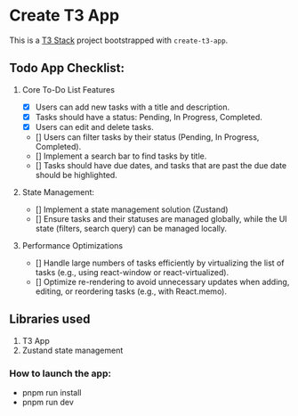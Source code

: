 # Create T3 App

This is a [T3 Stack](https://create.t3.gg/) project bootstrapped with `create-t3-app`.

## Todo App Checklist:

1. Core To-Do List Features

   - [x] Users can add new tasks with a title and description.
   - [x] Tasks should have a status: Pending, In Progress, Completed.
   - [x] Users can edit and delete tasks.
   - [] Users can filter tasks by their status (Pending, In Progress,
     Completed).
   - [] Implement a search bar to find tasks by title.
   - [] Tasks should have due dates, and tasks that are past the due date
     should be highlighted.

2. State Management:
   - [] Implement a state management solution (Zustand)
   - [] Ensure tasks and their statuses are managed globally, while the UI state (filters, search query) can be managed locally.
3. Performance Optimizations
   - [] Handle large numbers of tasks efficiently by virtualizing the list of
     tasks (e.g., using react-window or react-virtualized).
   - [] Optimize re-rendering to avoid unnecessary updates when adding,
     editing, or reordering tasks (e.g., with React.memo).

## Libraries used

1. T3 App
2. Zustand state management

### How to launch the app:

- pnpm run install
- pnpm run dev
